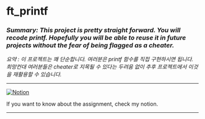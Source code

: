 # **ft_printf**

### ***Summary: This project is pretty straight forward. You will recode printf. Hopefully you will be able to reuse it in future projects without the fear of being flagged as a cheater.***

*요약 : 이 프로젝트는 꽤 단순합니다. 여러분은 printf 함수를 직접 구현하시면 됩니다. 희망컨대 여러분들은 cheater로 지목될 수 있다는 두려움 없이 추후 프로젝트에서 이것을 재활용할 수 있습니다.*

---

[![Notion](https://img.shields.io/badge/Notion-Click%20Here-blue?style=for-the-badge&logo=notion)](https://jsen27.notion.site/ft_printf-c6ccd895f4524a1484260cdb00495843?pvs=4)

If you want to know about the assignment, check my notion.

---
